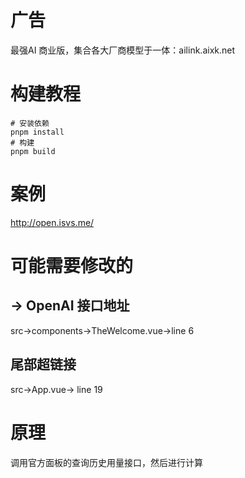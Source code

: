 # 广告
最强AI 商业版，集合各大厂商模型于一体：ailink.aixk.net
# 构建教程
```shell
# 安装依赖
pnpm install
# 构建
pnpm build
```
# 案例
http://open.isvs.me/

# 可能需要修改的
## -> OpenAI 接口地址
src->components->TheWelcome.vue->line 6

## 尾部超链接
src->App.vue-> line 19

# 原理
调用官方面板的查询历史用量接口，然后进行计算
